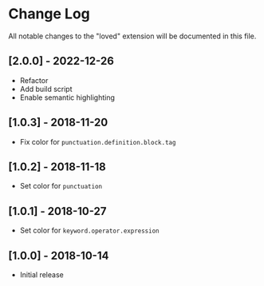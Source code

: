 # Change Log
All notable changes to the "loved" extension will be documented in this file.

## [2.0.0] - 2022-12-26
- Refactor
- Add build script
- Enable semantic highlighting

## [1.0.3] - 2018-11-20
- Fix color for `punctuation.definition.block.tag`

## [1.0.2] - 2018-11-18
- Set color for `punctuation`

## [1.0.1] - 2018-10-27
- Set color for `keyword.operator.expression`

## [1.0.0] - 2018-10-14
- Initial release
